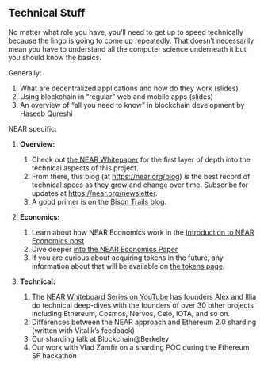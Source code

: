 ## Technical Stuff
No matter what role you have, you’ll need to get up to speed technically because the lingo is going to come up repeatedly. That doesn’t necessarily mean you have to understand all the computer science underneath it but you should know the basics.

Generally:

1. What are decentralized applications and how do they work (slides)
2. Using blockchain in “regular” web and mobile apps (slides)
3. An overview of “all you need to know” in blockchain development by Haseeb Qureshi

NEAR specific:
1. **Overview:**
    1. Check out [the NEAR Whitepaper](https://near.org/papers/the-official-near-white-paper/) for the first layer of depth into the technical aspects of this project.
    2. From there, this blog (at https://near.org/blog) is the best record of technical specs as they grow and change over time. Subscribe for updates at https://near.org/newsletter.
    3. A good primer is on the [Bison Trails blog](https://bisontrails.co/near-on-the-bison-trails-platform/).

2. **Economics:**
    1. Learn about how NEAR Economics work in the [Introduction to NEAR Economics post](https://near.org/blog/near-protocol-economics/)
    2. Dive deeper [into the NEAR Economics Paper](https://near.org/papers/economics-in-sharded-blockchain/)
    3. If you are curious about acquiring tokens in the future, any information about that will be available on [the tokens page](https://near.org/tokens).

3. **Technical:**
    1. The [NEAR Whiteboard Series on YouTube](https://near.ai/whiteboard_series) has founders Alex and Illia do technical deep-dives with the founders of over 30 other projects including Ethereum, Cosmos, Nervos, Celo, IOTA, and so on.
    2. Differences between the NEAR approach and Ethereum 2.0 sharding (written with Vitalik’s feedback)
    3. Our sharding talk at Blockchain@Berkeley
    4. Our work with Vlad Zamfir on a sharding POC during the Ethereum SF hackathon
